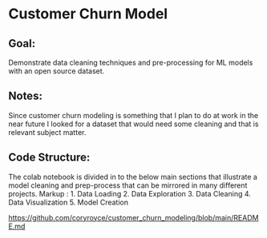 # Customer Churn Model
## Goal:
Demonstrate data cleaning techniques and pre-processing for ML models with an open source dataset.

## Notes:
Since customer churn modeling is something that I plan to do at work in the near future I looked for a dataset that would need some cleaning and that is relevant subject matter.

## Code Structure:
The colab notebook is divided in to the below main sections that illustrate a model cleaning and prep-process that can be mirrored in many different projects.
Markup : 1. Data Loading
        2. Data Exploration
        3. Data Cleaning
        4. Data Visualization
        5. Model Creation
        
https://github.com/coryroyce/customer_churn_modeling/blob/main/README.md